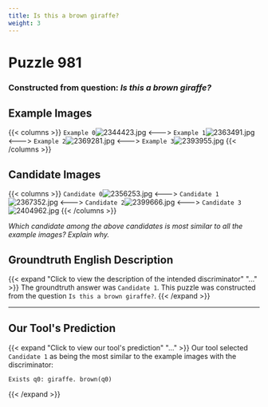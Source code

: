 ```yaml
---
title: Is this a brown giraffe?
weight: 3
---
```


# Puzzle 981
### Constructed from question: _Is this a brown giraffe?_


## Example Images
{{< columns >}}
`Example 0`![2344423.jpg](/gqa_images/2344423.jpg)
<--->
`Example 1`![2363491.jpg](/gqa_images/2363491.jpg)
<--->
`Example 2`![2369281.jpg](/gqa_images/2369281.jpg)
<--->
`Example 3`![2393955.jpg](/gqa_images/2393955.jpg)
{{< /columns >}}

## Candidate Images
{{< columns >}}
`Candidate 0`![2356253.jpg](/gqa_images/2356253.jpg)
<--->
`Candidate 1`![2367352.jpg](/gqa_images/2367352.jpg)
<--->
`Candidate 2`![2399666.jpg](/gqa_images/2399666.jpg)
<--->
`Candidate 3`![2404962.jpg](/gqa_images/2404962.jpg)
{{< /columns >}}

*Which candidate among the above candidates is most similar to all the example images? Explain why.*

## Groundtruth English Description

{{< expand "Click to view the description of the intended discriminator" "..." >}}
The groundtruth answer was `Candidate 1`. This puzzle was constructed from the question `Is this a brown giraffe?`.
{{< /expand >}}

---

## Our Tool's Prediction

{{< expand "Click to view our tool's prediction" "..." >}}
Our tool selected `Candidate 1` as being the most similar to the example images with the discriminator:
```plaintext
Exists q0: giraffe. brown(q0)
```
{{< /expand >}}
